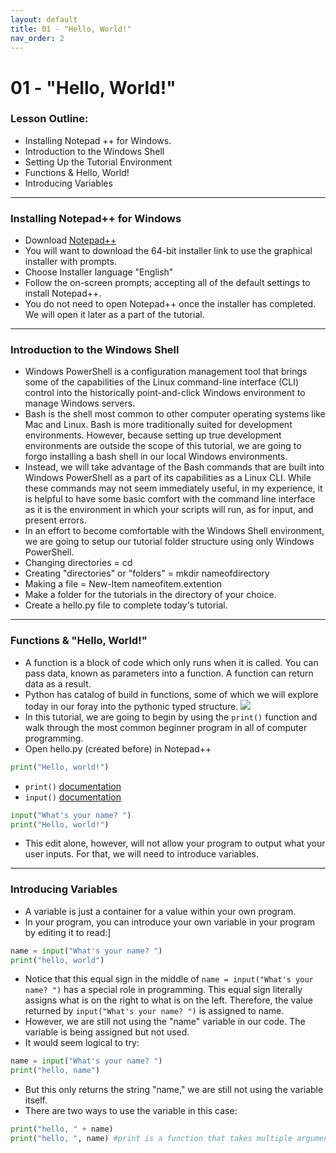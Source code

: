 ```yaml
---
layout: default
title: 01 - "Hello, World!"
nav_order: 2
---
```

# [](#01-Functions)01 - "Hello, World!"
### [](#Agenda)Lesson Outline:
- Installing Notepad ++ for Windows.
- Introduction to the Windows Shell
- Setting Up the Tutorial Environment
- Functions & Hello, World!
- Introducing Variables

---
### Installing Notepad++  for Windows
- Download [Notepad++](https://notepad-plus-plus.org/downloads/)
- You will want to download the 64-bit installer link to use the graphical installer with prompts.
- Choose Installer language "English"
- Follow the on-screen prompts; accepting all of the default settings to install Notepad++. 
- You do not need to open Notepad++ once the installer has completed. We will open it later as a part of the tutorial.

---
### Introduction to the Windows Shell
- Windows PowerShell is a configuration management tool that brings some of the capabilities of the Linux command-line interface (CLI) control into the historically point-and-click Windows environment to manage Windows servers. 
- Bash is the shell most common to other computer operating systems like Mac and Linux. Bash is more traditionally suited for development environments. However, because setting up true development environments are outside the scope of this tutorial, we are going to forgo installing a bash shell in our local Windows environments. 
- Instead, we will take advantage of the Bash commands that are built into Windows PowerShell as a part of its capabilities as a Linux CLI. While these commands may not seem immediately useful, in my experience, it is helpful to have some basic comfort with the command line interface as it is the environment in which your scripts will run, as for input, and present errors. 
- In an effort to become comfortable with the Windows Shell environment, we are going to setup our tutorial folder structure using only Windows PowerShell.
- Changing directories = cd
- Creating "directories" or "folders" = mkdir nameofdirectory
- Making a file = New-Item nameofitem.extention
- Make a folder for the tutorials in the directory of your choice. 
- Create a hello.py file to complete today's tutorial.

---
### Functions & "Hello, World!"
- A function is a block of code which only runs when it is called. You can pass data, known as parameters into a function. A function can return data as a result.
- Python has catalog of build in functions, some of which we will explore today in our foray into the pythonic typed structure.
![](../../assets/images/small-image.png)
- In this tutorial, we are going to begin by using the ```print()``` function and walk through the most common beginner program in all of computer programming. 
- Open hello.py (created before) in Notepad++
```python
print("Hello, world!")
```
- ```print()``` [documentation](https://docs.python.org/3/library/functions.html#print)
- ```input()``` [documentation](https://docs.python.org/3/library/functions.html#input)
```python
input("What's your name? ")
print("Hello, world!")
```
- This edit alone, however, will not allow your program to output what your user inputs. For that, we will need to introduce variables.

---
### Introducing Variables
- A variable is just a container for a value within your own program.
- In your program, you can introduce your own variable in your program by editing it to read:]
```python
name = input("What's your name? ")
print("hello, world")
```
- Notice that this equal sign in the middle of ```name = input("What's your name? ")``` has a special role in programming. This equal sign literally assigns what is on the right to what is on the left. Therefore, the value returned by ```input("What's your name? ")``` is assigned to name.
- However, we are still not using the "name" variable in our code. The variable is being assigned but not used.
- It would seem logical to try:
```python
name = input("What's your name? ")
print("hello, name")
```
- But this only returns the string "name," we are still not using the variable itself. 
- There are two ways to use the variable in this case:
```python
print("hello, " + name)
print("hello, ", name) #print is a function that takes multiple arguments, so you can simply use a comma. 
```
